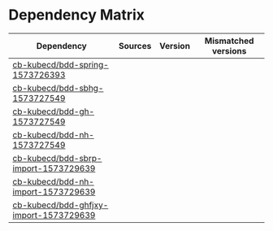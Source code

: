 # Dependency Matrix

Dependency | Sources | Version | Mismatched versions
---------- | ------- | ------- | -------------------
[cb-kubecd/bdd-spring-1573726393](https://github.com/cb-kubecd/bdd-spring-1573726393.git) |  | []() | 
[cb-kubecd/bdd-sbhg-1573727549](https://github.com/cb-kubecd/bdd-sbhg-1573727549.git) |  | []() | 
[cb-kubecd/bdd-gh-1573727549](https://github.com/cb-kubecd/bdd-gh-1573727549.git) |  | []() | 
[cb-kubecd/bdd-nh-1573727549](https://github.com/cb-kubecd/bdd-nh-1573727549.git) |  | []() | 
[cb-kubecd/bdd-sbrp-import-1573729639](https://github.com/cb-kubecd/bdd-sbrp-import-1573729639.git) |  | []() | 
[cb-kubecd/bdd-nh-import-1573729639](https://github.com/cb-kubecd/bdd-nh-import-1573729639.git) |  | []() | 
[cb-kubecd/bdd-ghfjxy-import-1573729639](https://github.com/cb-kubecd/bdd-ghfjxy-import-1573729639.git) |  | []() | 
